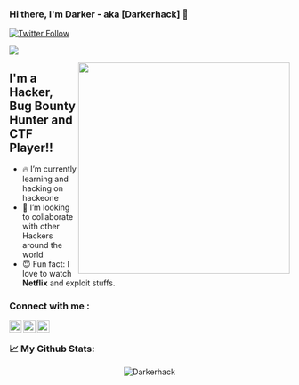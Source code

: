 ### Hi there, I'm Darker - aka [Darkerhack] 👋  

[![Twitter Follow](https://img.shields.io/twitter/follow/Dark3rH4cK?color=1DA1F2&logo=twitter&style=for-the-badge)](https://twitter.com/intent/follow?screen_name=Dark3rH4cK)

[![](https://process.fs.teachablecdn.com/ADNupMnWyR7kCWRvm76Laz/resize=height:60/https://www.filepicker.io/api/file/DKIWoDnSdeHEJe4jxsiw)](https://github.com/secarmy/resources)

<img align='right' src="https://media1.giphy.com/media/26gQt4FJ6gd6DUGFW/giphy.gif" width="380">




## I'm a Hacker, Bug Bounty Hunter and CTF Player!!

- 🔥 I’m currently learning and hacking on hackeone
- 🤗 I’m looking to collaborate with other Hackers around the world
- 😇 Fun fact: I love to watch **Netflix** and exploit stuffs.



### Connect with me :

[<img align="left" alt="codeSTACKr | Twitter" width="22px" src="https://cdn.jsdelivr.net/npm/simple-icons@v3/icons/twitter.svg" />][twitter]
[<img align="left" alt="codeSTACKr | LinkedIn" width="22px" src="https://cdn.jsdelivr.net/npm/simple-icons@v3/icons/linkedin.svg" />][linkedin]
[<img align="left" alt="codeSTACKr | CTFTime" width="22px" src="https://ctftime.org/static/images/ct/logo.svg" />][CTFTime]



[twitter]: https://twitter.com/Dark3rH4cK
[linkedin]: https://www.linkedin.com/in/raj-prajapati-26a590135/
[CTFTime]: https://ctftime.org/user/53382
</br>


### 📈  My Github Stats:

<p align="center"> <img src="https://github-readme-stats.vercel.app/api?username=Darkerhack&show_icons=true&theme=gotham" alt="Darkerhack" />


<br/>
